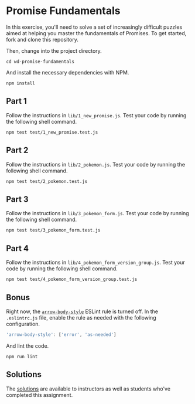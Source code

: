 # Promise Fundamentals

In this exercise, you'll need to solve a set of increasingly difficult puzzles aimed at helping you master the fundamentals of Promises. To get started, fork and clone this repository.

Then, change into the project directory.

```shell
cd wd-promise-fundamentals
```

And install the necessary dependencies with NPM.

```shell
npm install
```

## Part 1

Follow the instructions in `lib/1_new_promise.js`. Test your code by running the following shell command.

```shell
npm test test/1_new_promise.test.js
```

## Part 2

Follow the instructions in `lib/2_pokemon.js`. Test your code by running the following shell command.

```shell
npm test test/2_pokemon.test.js
```

## Part 3

Follow the instructions in `lib/3_pokemon_form.js`. Test your code by running the following shell command.

```shell
npm test test/3_pokemon_form.test.js
```

## Part 4

Follow the instructions in `lib/4_pokemon_form_version_group.js`. Test your code by running the following shell command.

```shell
npm test test/4_pokemon_form_version_group.test.js
```

## Bonus

Right now, the [`arrow-body-style`](http://eslint.org/docs/rules/arrow-body-style) ESLint rule is turned off. In the `.eslintrc.js` file, enable the rule as needed with the following configuration.

```javascript
'arrow-body-style': ['error', 'as-needed']
```


And lint the code.

```shell
npm run lint
```

## Solutions

The [solutions](https://github.com/gSchool/wd-promise-fundamentals-solution) are available to instructors as well as students who've completed this assignment.
